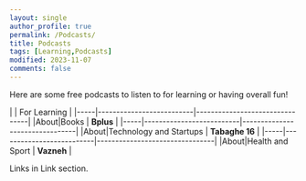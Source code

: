 ```yaml
---
layout: single
author_profile: true
permalink: /Podcasts/
title: Podcasts
tags: [Learning,Podcasts]
modified: 2023-11-07
comments: false
---
```

Here are some free podcasts to listen to for learning or having overall fun!

|                                | For Learning                  |
|-----|--------------------------|--------------------------------|
|About|Books                     | **Bplus**         |
|-----|--------------------------|--------------------------------|
|About|Technology and Startups   | **Tabaghe 16** |
|-----|--------------------------|--------------------------------|
|About|Health and Sport          | **Vazneh** |




Links in Link section.

